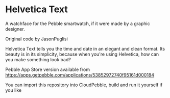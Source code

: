 Helvetica Text
=================

A watchface for the Pebble smartwatch, if it were made by a graphic designer.

Original code by JasonPuglisi

Helvetica Text tells you the time and date in an elegant and clean format. Its beauty is in its simplicity, because when you're using Helvetica, how can you make something look bad?

Pebble App Store version available from
https://apps.getpebble.com/applications/53852972740f95161d000184

You can import this repository into CloudPebble, build and run it yourself if you like

